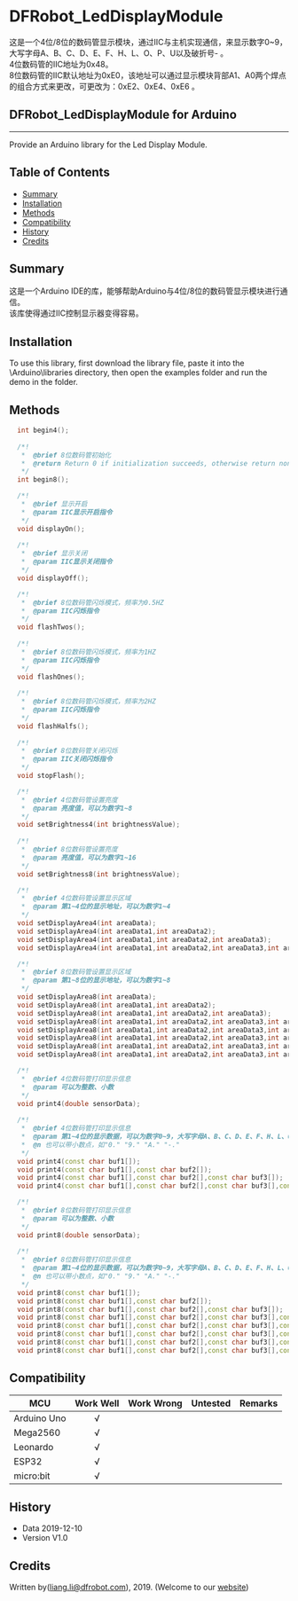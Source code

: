 # DFRobot_LedDisplayModule
这是一个4位/8位的数码管显示模块，通过IIC与主机实现通信，来显示数字0~9，大写字母A、B、C、D、E、F、H、L、O、P、U以及破折号- 。<br>
4位数码管的IIC地址为0x48。<br>
8位数码管的IIC默认地址为0xE0，该地址可以通过显示模块背部A1、A0两个焊点的组合方式来更改，可更改为：0xE2、0xE4、0xE6 。<br>

## DFRobot_LedDisplayModule for Arduino
---------------------------------------------------------
Provide an Arduino library for the Led Display Module.
   
## Table of Contents

* [Summary](#summary)
* [Installation](#installation)
* [Methods](#methods)
* [Compatibility](#compatibility)
* [History](#history)
* [Credits](#credits)

## Summary
这是一个Arduino IDE的库，能够帮助Arduino与4位/8位的数码管显示模块进行通信。<br>
该库使得通过IIC控制显示器变得容易。<br>

## Installation

To use this library, first download the library file, paste it into the \Arduino\libraries directory, then open the examples folder and run the demo in the folder.

## Methods

```C++
  int begin4();
  
  /*!
   *  @brief 8位数码管初始化
   *  @return Return 0 if initialization succeeds, otherwise return non-zero.
   */ 
  int begin8();

  /*!
   *  @brief 显示开启
   *  @param IIC显示开启指令
   */
  void displayOn();
  
  /*!
   *  @brief 显示关闭
   *  @param IIC显示关闭指令
   */  
  void displayOff();

  /*!
   *  @brief 8位数码管闪烁模式，频率为0.5HZ
   *  @param IIC闪烁指令
   */
  void flashTwos();
  
  /*!
   *  @brief 8位数码管闪烁模式，频率为1HZ
   *  @param IIC闪烁指令
   */
  void flashOnes();
  
  /*!
   *  @brief 8位数码管闪烁模式，频率为2HZ 
   *  @param IIC闪烁指令
   */
  void flashHalfs();
  
  /*!
   *  @brief 8位数码管关闭闪烁
   *  @param IIC关闭闪烁指令
   */
  void stopFlash();

  /*!
   *  @brief 4位数码管设置亮度
   *  @param 亮度值，可以为数字1~8
   */
  void setBrightness4(int brightnessValue); 
  
  /*!
   *  @brief 8位数码管设置亮度
   *  @param 亮度值，可以为数字1~16
   */
  void setBrightness8(int brightnessValue);

  /*!
   *  @brief 4位数码管设置显示区域
   *  @param 第1~4位的显示地址，可以为数字1~4
   */
  void setDisplayArea4(int areaData);
  void setDisplayArea4(int areaData1,int areaData2);
  void setDisplayArea4(int areaData1,int areaData2,int areaData3);
  void setDisplayArea4(int areaData1,int areaData2,int areaData3,int areaData4);

  /*!
   *  @brief 8位数码管设置显示区域
   *  @param 第1~8位的显示地址，可以为数字1~8
   */
  void setDisplayArea8(int areaData);
  void setDisplayArea8(int areaData1,int areaData2);
  void setDisplayArea8(int areaData1,int areaData2,int areaData3);
  void setDisplayArea8(int areaData1,int areaData2,int areaData3,int areaData4);
  void setDisplayArea8(int areaData1,int areaData2,int areaData3,int areaData4,int areaData5);
  void setDisplayArea8(int areaData1,int areaData2,int areaData3,int areaData4,int areaData5,int areaData6);
  void setDisplayArea8(int areaData1,int areaData2,int areaData3,int areaData4,int areaData5,int areaData6,int areaData7);
  void setDisplayArea8(int areaData1,int areaData2,int areaData3,int areaData4,int areaData5,int areaData6,int areaData7,int areaData8);

  /*!
   *  @brief 4位数码管打印显示信息
   *  @param 可以为整数、小数
   */  
  void print4(double sensorData);
  
  /*!
   *  @brief 4位数码管打印显示信息
   *  @param 第1~4位的显示数据，可以为数字0~9，大写字母A、B、C、D、E、F、H、L、O、P、U以及破折号- 
   *  @n 也可以带小数点，如"0." "9." "A." "-."
   */
  void print4(const char buf1[]);
  void print4(const char buf1[],const char buf2[]);
  void print4(const char buf1[],const char buf2[],const char buf3[]);
  void print4(const char buf1[],const char buf2[],const char buf3[],const char buf4[]);

  /*!
   *  @brief 8位数码管打印显示信息
   *  @param 可以为整数、小数
   */
  void print8(double sensorData);
  
  /*!
   *  @brief 8位数码管打印显示信息
   *  @param 第1~4位的显示数据，可以为数字0~9，大写字母A、B、C、D、E、F、H、L、O、P、U以及破折号- 
   *  @n 也可以带小数点，如"0." "9." "A." "-."
   */
  void print8(const char buf1[]);
  void print8(const char buf1[],const char buf2[]);
  void print8(const char buf1[],const char buf2[],const char buf3[]);
  void print8(const char buf1[],const char buf2[],const char buf3[],const char buf4[]);
  void print8(const char buf1[],const char buf2[],const char buf3[],const char buf4[],const char buf5[]);
  void print8(const char buf1[],const char buf2[],const char buf3[],const char buf4[],const char buf5[],const char buf6[]);
  void print8(const char buf1[],const char buf2[],const char buf3[],const char buf4[],const char buf5[],const char buf6[],const char buf7[]);
  void print8(const char buf1[],const char buf2[],const char buf3[],const char buf4[],const char buf5[],const char buf6[],const char buf7[],const char buf8[]);
```

## Compatibility

MCU                | Work Well    | Work Wrong   | Untested    | Remarks
------------------ | :----------: | :----------: | :---------: | -----
Arduino Uno        |      √       |              |             | 
Mega2560        |      √       |              |             | 
Leonardo        |      √       |              |             | 
ESP32         |      √       |              |             | 
micro:bit        |      √       |              |             | 

## History

- Data 2019-12-10
- Version V1.0

## Credits

Written by(liang.li@dfrobot.com), 2019. (Welcome to our [website](https://www.dfrobot.com/))





